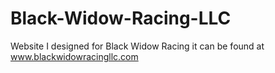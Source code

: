 # Black-Widow-Racing-LLC
Website I designed for Black Widow Racing it can be found at www.blackwidowracingllc.com
